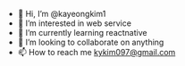 - 👋 Hi, I’m @kayeongkim1
- 👀 I’m interested in web service
- 🌱 I’m currently learning reactnative
- 💞️ I’m looking to collaborate on anything
- 📫 How to reach me kykim097@gmail.com

<!---
kayeongkim1/kayeongkim1 is a ✨ special ✨ repository because its `README.md` (this file) appears on your GitHub profile.
You can click the Preview link to take a look at your changes.
--->
